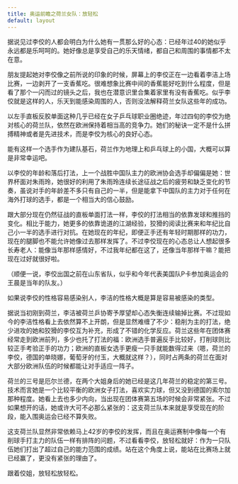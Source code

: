 ```yaml
---
title: 奥运前瞻之荷兰女队：放轻松
default: layout
---
```


据说见过李佼的人都会明白为什么她有一贯那么好的心态：已经年过40的她似乎永远都是乐呵呵的。她好像总是享受自己的乐天情绪，都自己和周围的事情都不太在意。

朋友提起她对李佼像之前所说的印象的时候，屏幕上的李佼正在一边看着李洁上场比赛，一边剥开了一支香蕉吃。很难想象比赛中间的香蕉能好吃到什么程度，但是看了那个一闪而过的镜头之后，我也在潜意识里合集着家里有没有香蕉吃。似乎李佼就是这样的人，乐天到能感染周围的人，否则没法解释荷兰女队这些年的成功。

以左手直板反胶单面这种几乎已经在女子乒乓球职业圈绝迹，年过四旬的李佼为绝对核心的荷兰队，依然在欧洲保持着相当高的竞争力。她们的秘诀一定不是什么拼搏精神或者是先进技术，而是李佼为核心的良好心态。

能有这样一个选手作为建队基石，荷兰作为地理上和乒乓球上的小国，大概可以算是非常幸运吧。

以李佼的年龄和落后打法，上一个战胜中国队主力的欧洲协会选手却偏偏是她：世界杯面对朱雨玲，她很好的利用了朱雨玲连续长途征战之后的疲劳和缺乏变化的节奏，虽说对手的年龄差不多只有自己的一半，但是能拿下中国队的主力对于任何在海外打球的选手，都是一个相当大的信心鼓励。

跟大部分现在仍然征战的直板单面打法一样，李佼的打法相当的依靠发球和推挡的变化。相比于能力，她更多的依靠诡道的江湖经验，狡猾的阅读比赛来和年纪比自己小一半的选手进行对抗。在她现在的年纪，即便正手还有年轻时期那样的功力，现在的腿脚也不能允许她像过去那样发挥了。不过李佼现在的心态总让人想起很多长寿老人：能像当年那样感情好，不过我年纪都在这了，还像当年那样干嘛？能把现在过好就很好啦。

（顺便一说，李佼出国之前在山东省队，似乎和今年代表美国队P卡参加奥运会的王晨是当年的队友。）

如果说李佼的性格容易感染别人，李洁的性格大概是算是容易被感染的类型。

据说当初刚到荷兰，李洁被荷兰乒协寄予厚望却心态失衡连续输掉比赛。不过现如今的李洁性格看上去依然算不上开朗，但是显然难缠了不少：稳削为主的打法，绝少进攻的她和狡猾的李佼互为补充，形成了不错的化学反应。荷兰这些年在团体赛经常走到欧洲前列，多少也托了打法的福：欧洲选手普遍反手比较好，打削球则比较正手考验正手的功力；欧洲的直板女选手更瘦一只手就能数得过来（嗯，荷兰的李佼，德国的单晓娜，葡萄牙的付玉，大概就这样？），同时占两条的荷兰在面对大部分欧洲队伍的时候都能让对手适应一阵子。

荷兰的三号是厄尔兰德，在两个大姐身后的她已经是这几年荷兰的稳定的第三号。技术而言她是一个比较平衡的欧洲女子打法，喜欢实力球，但又没到德国的索尔加那种程度。她看上去也多少内向，当出现在团体赛第五场的时候会非常紧张。不过如果想开的话，她或许大可不必那么紧张的：这支荷兰队本来就是享受现在的阶段，能入围奥运会已经不算失败。

这支荷兰队显然非常依赖马上42岁的李佼的发挥，而且在奥运赛制中像每一个有削球手打主力的队伍一样有排阵的问题，不过看看李佼，放轻松就好：作为一只队伍她们打出了超过自己的能力范围的成绩。站在这个角度上说，能站在比赛场上就已经赢了，更没有紧张的理由了。

跟着佼姐，放轻松放轻松。
